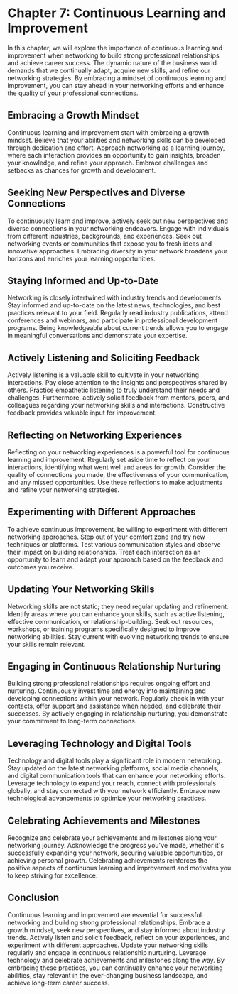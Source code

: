 Chapter 7: Continuous Learning and Improvement
==============================================

In this chapter, we will explore the importance of continuous learning and improvement when networking to build strong professional relationships and achieve career success. The dynamic nature of the business world demands that we continually adapt, acquire new skills, and refine our networking strategies. By embracing a mindset of continuous learning and improvement, you can stay ahead in your networking efforts and enhance the quality of your professional connections.

Embracing a Growth Mindset
--------------------------

Continuous learning and improvement start with embracing a growth mindset. Believe that your abilities and networking skills can be developed through dedication and effort. Approach networking as a learning journey, where each interaction provides an opportunity to gain insights, broaden your knowledge, and refine your approach. Embrace challenges and setbacks as chances for growth and development.

Seeking New Perspectives and Diverse Connections
------------------------------------------------

To continuously learn and improve, actively seek out new perspectives and diverse connections in your networking endeavors. Engage with individuals from different industries, backgrounds, and experiences. Seek out networking events or communities that expose you to fresh ideas and innovative approaches. Embracing diversity in your network broadens your horizons and enriches your learning opportunities.

Staying Informed and Up-to-Date
-------------------------------

Networking is closely intertwined with industry trends and developments. Stay informed and up-to-date on the latest news, technologies, and best practices relevant to your field. Regularly read industry publications, attend conferences and webinars, and participate in professional development programs. Being knowledgeable about current trends allows you to engage in meaningful conversations and demonstrate your expertise.

Actively Listening and Soliciting Feedback
------------------------------------------

Actively listening is a valuable skill to cultivate in your networking interactions. Pay close attention to the insights and perspectives shared by others. Practice empathetic listening to truly understand their needs and challenges. Furthermore, actively solicit feedback from mentors, peers, and colleagues regarding your networking skills and interactions. Constructive feedback provides valuable input for improvement.

Reflecting on Networking Experiences
------------------------------------

Reflecting on your networking experiences is a powerful tool for continuous learning and improvement. Regularly set aside time to reflect on your interactions, identifying what went well and areas for growth. Consider the quality of connections you made, the effectiveness of your communication, and any missed opportunities. Use these reflections to make adjustments and refine your networking strategies.

Experimenting with Different Approaches
---------------------------------------

To achieve continuous improvement, be willing to experiment with different networking approaches. Step out of your comfort zone and try new techniques or platforms. Test various communication styles and observe their impact on building relationships. Treat each interaction as an opportunity to learn and adapt your approach based on the feedback and outcomes you receive.

Updating Your Networking Skills
-------------------------------

Networking skills are not static; they need regular updating and refinement. Identify areas where you can enhance your skills, such as active listening, effective communication, or relationship-building. Seek out resources, workshops, or training programs specifically designed to improve networking abilities. Stay current with evolving networking trends to ensure your skills remain relevant.

Engaging in Continuous Relationship Nurturing
---------------------------------------------

Building strong professional relationships requires ongoing effort and nurturing. Continuously invest time and energy into maintaining and developing connections within your network. Regularly check in with your contacts, offer support and assistance when needed, and celebrate their successes. By actively engaging in relationship nurturing, you demonstrate your commitment to long-term connections.

Leveraging Technology and Digital Tools
---------------------------------------

Technology and digital tools play a significant role in modern networking. Stay updated on the latest networking platforms, social media channels, and digital communication tools that can enhance your networking efforts. Leverage technology to expand your reach, connect with professionals globally, and stay connected with your network efficiently. Embrace new technological advancements to optimize your networking practices.

Celebrating Achievements and Milestones
---------------------------------------

Recognize and celebrate your achievements and milestones along your networking journey. Acknowledge the progress you've made, whether it's successfully expanding your network, securing valuable opportunities, or achieving personal growth. Celebrating achievements reinforces the positive aspects of continuous learning and improvement and motivates you to keep striving for excellence.

Conclusion
----------

Continuous learning and improvement are essential for successful networking and building strong professional relationships. Embrace a growth mindset, seek new perspectives, and stay informed about industry trends. Actively listen and solicit feedback, reflect on your experiences, and experiment with different approaches. Update your networking skills regularly and engage in continuous relationship nurturing. Leverage technology and celebrate achievements and milestones along the way. By embracing these practices, you can continually enhance your networking abilities, stay relevant in the ever-changing business landscape, and achieve long-term career success.
